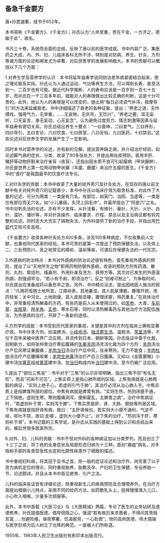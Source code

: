 ## 备急千金要方

唐•孙思邈著，成书于652年。

本书简称《千金要方》、《千金方》；孙氏认为“人命至重，贵在千金，一方济之，德踰于此”，故名。

书凡三十卷，系统而全面的总结、反映了唐以前的医学成就。书中内容广泛，集医药之大成，内、外、妇、儿临床各科无所不涉，特别是对防病、养生、针灸、方剂等诸方面的论述和阐发尤为卓著，对后世医学的发展影响极大。本书的贡献可以概括以下几个方面：

1.对养生学及营养学的认识：本书将延年益寿学说同防治老年病紧密结合起来，使之理论联系实际。孙氏认为人通过运动、气功等养生方法，可以得到长寿，甚至活到一、二百岁也有可能。据近代科学推断，人的寿命应该是一百岁到一百七十五岁，而孙氏在一千三百多年前，就能对人的寿限做出比较正确的判断，这是十分可贵的。此外，他认为人的寿限是可以改变的，提出用“每日必须调气补泻，按摩导引”的方法来延缓衰老。书中详细描述了衰老的各种征象，提出；“养老之道，无作搏戏，强用气力，无举重，……无哀物，无庆吊，无饮兴”，“养老之要，耳无妄听，口无妄言，身无妄动，心无妄念”，认为避免过度劳力、情志刺激等因素与延年益寿有密切关系。孙氏总结出养生十要点：“一曰啬神，二曰爱气，三曰养形，四曰导引，五曰言论，六曰饮食，七曰房室，八曰反俗，九曰医药，十曰禁忌。”这些论述对后世养生学的发展产生了一定影响。

同时本书对营养学的论述，亦有新的见解，提出营养缺乏病，并介绍治疗经验。如论述脚气病的症状、分类，收录了90多张处方，并提出用谷皮预防。首用羊肝、猪肝等动物肝脏来治疗雀盲（夜盲），还指出因水质不良可引起瘿病（甲状腺肿），孙氏是世界上第一位用动物甲状腺（羊靥、鹿靥）来治疗五瘿的医生。《千金方》中的“食疗”是我国最早的饮食疗法专论。

2.对针灸学的贡献：本书中收录了大量的经外奇穴及针灸处方。在现存的唐以前文献中有关对经外奇穴的记载甚少，本书中孙氏以临床疗效为取舍标准、对此作了大量的记述，可分为两类：一类是有穴名，有部位，如寅门、当阳、当虚等，一类是仅有部位而无穴名，如“小儿暴痫，灸顶上回毛中”。并最早提出了“阿是穴”之名。书中对刺灸法的论述，亦有不少发挥，从针法看，有锋针、毫针、大针、火针、白针、温针、燔针等，并对针具操作、临床要求、疗程、禁忌以及主治病证都有较完整的论述。同时还大大充实了隔物灸法，为外科提供了新的治疗手段，并指出用[竹茹](https://www.gmzyjc.com/read/bc/bc16-0.2.5.0.0.md)代艾柱可灸恶核。

《千金要方》收录各种针灸处方400多条，涉及100多种病症，不仅收集前人文献，也重视同代医家的经验。本书可贵的是第一次提出了预防保健灸法，以灸体上二、三处预防川、吴之地常见的瘴疟、温疟等疾，可谓后世保健灸法的一代先宗。

3.外感病的防治特点：本书对外感病的防治论述很有特色，首先重视外感病的预防，提出了以“天地所生之物”即用药物防御外感病，收录的预防方剂有药酒、散剂、丸剂、熏烧剂、搐鼻剂、外用扑身及洗方、佩带方等。其次对已发生的外感温热病，则强调早治，“若小有不和，即须治疗”。反之“则难可制止”。为争取时间，孙氏提出应准备成药以备危卒之急。另外，书中精论治法，提出因地因人施治的观点：“凡用药皆随土地所宜。江南岭表，其地暑湿，其人肌肤薄脆，腠理开疏，用药轻省；关中河北，土地刚燥，其人皮肤坚硬，腠理闭塞，用药重复。”在具体治疗中，非常重视清热解毒的方药，有些药是前人从未使用过的，如[苦参](https://www.gmzyjc.com/read/bc/bc03-0.2.5.0.0.md)、大青、[车前草](https://www.gmzyjc.com/read/bc/bc05-0.0.6.0.0.md)、[龙胆草](https://www.gmzyjc.com/read/bc/bc03-0.2.4.0.0.md)、[羚羊角](https://www.gmzyjc.com/read/bc/bc10-0.0.1.0.0.md)、[玄参](https://www.gmzyjc.com/read/bc/bc03-0.3.4.0.0.md)、寒水石等，同时以清热解毒药与其他治疗方法配伍施治，为外感病的治疗，开辟了一条新的途径。

4.方剂学的成就：本书受到历代医家的重视，关键是其中的方剂在临床上确有显著疗效。书中许多方剂，如温脾汤、[小续命汤](https://www.gmzyjc.com/read/fjx/fjx16-0.9.0.0.0.md)、[独活寄生汤](https://www.gmzyjc.com/read/fjx/fjx10-0.11.0.0.0.md)、温胆汤、[苇茎汤](https://www.gmzyjc.com/read/fjx/fjx17-0.4.0.0.0.md)等，不仅千百年来被中医界广泛应用，并流传到日本、朝鲜等国。孙氏临证中善于化裁，创制新方，如将张仲景治疗寒疝腹痛的[生姜](https://www.gmzyjc.com/read/bc/bc01-1.1.13.0.0.md)[羊肉](https://www.gmzyjc.com/read/bc/bc17-0.2.22.0.0.md)汤灵活化裁为四个方剂：[羊肉](https://www.gmzyjc.com/read/bc/bc17-0.2.22.0.0.md)汤治疗产后风寒证兼腹痛；[羊肉](https://www.gmzyjc.com/read/bc/bc17-0.2.22.0.0.md)[当归](https://www.gmzyjc.com/read/bc/bc17-0.3.3.0.0.md)汤治疗产后中风，往来寒热，无力不能食；[羊肉](https://www.gmzyjc.com/read/bc/bc17-0.2.22.0.0.md)[杜仲](https://www.gmzyjc.com/read/bc/bc17-0.2.10.0.0.md)汤治疗产后腰痛咳嗽；[羊肉](https://www.gmzyjc.com/read/bc/bc17-0.2.22.0.0.md)[生地黄](https://www.gmzyjc.com/read/bc/bc03-0.3.2.0.0.md)汤治疗产后三日腹痛。又如以《金匮要略》小建中汤加[黄芪](https://www.gmzyjc.com/read/bc/bc17-0.1.4.0.0.md)组成[黄芪](https://www.gmzyjc.com/read/bc/bc17-0.1.4.0.0.md)建中汤，加[当归](https://www.gmzyjc.com/read/bc/bc17-0.3.3.0.0.md)构成内补[当归](https://www.gmzyjc.com/read/bc/bc17-0.3.3.0.0.md)建中汤，至今仍被广泛应用。

5.提出了“部位三焦说”：书中对于“三焦”的认识非常明确，指岀三焦不但“有名无形”，而且“可闻不可见”。上焦实质上是指心肺所居的区域。上焦有病就是心肺两脏的病证，“实则上绝于心，若虚则引气于肺”。其治疗必须从治心肺入手。中焦实质上是指脾胃所居的部位。中焦有病就是脾胃有病，“实则生热，热则闭塞不通，上下隔绝。虚则生寒，寒则腹痛洞泻，便痢霍乱，主脾胃之病”。治疗中焦病证时，“若虚则补于胃，实则泻于脾”。下焦实质是肝、肾、大肠、膀胱等所居区域。下焦有病就是指肝肾有病，故曰：“主肝肾候也，若实则大小便不通利，气逆不续，呕吐不禁，故曰‘走哺'。虚则大小便不止”。对下焦的治疗，“热则泻于肝，寒则补于肾”。本书记载的三焦学说，是孙氏从实践的基础上得到认识和总结出来的，被后世很多医家所宗。

6.对外、妇、儿科的贡献：书中不但对外科的各种病证加以分类罗列，而且创立了十三丁之说，将丁疮的全身症状及局部形态归纳为十三种。首创“痈疽”病名，对手指和手部的各类型急性炎症和化脓性疾患作了细致的描述。

书中重视妇科病，将其冠于全书之首，除一般的症证论述和治疗外，尙完善了以子宫为病机定位的理论，同时重视胎养、胎教及孕、产妇的卫生保健，专设养胎一节，论述颇详。并且从本书中首见绝育、引产之法。

儿科的临床各证皆有详细论述，除重视新生儿的疾病预防及合理喂养外，在治疗方面提出根据小儿特点，采用不同的给药方法，如药敷乳头上，捉绵慢慢滴入儿口，小心吹入咽喉，少量多次频服等。

此外，本书中首载《大医习业》与《大医精诚》两篇，专论了医生的业务钻研及道德修养，孙氏提倡医德，倡导侧隐之心，强调“若有疾厄来求救者，不得问其贵贱贫富……勿避险峨，昼夜寒暑，饥渴疲劳，一心赴救”。他的高尙医德、伟大情操与医学巨绩为后人树立了光辉的典范，一直被人们所称道。

1955年、1983年人民卫生出版社有影印本出版流行。
